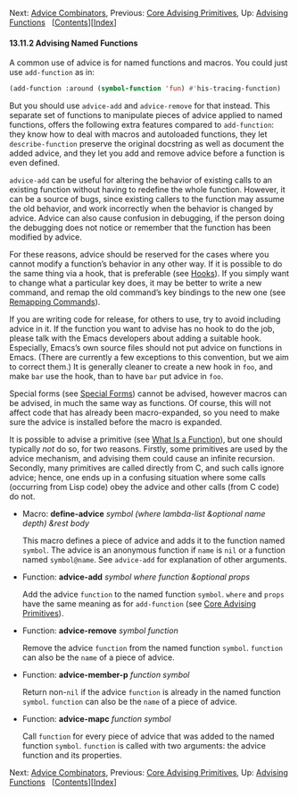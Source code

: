 

Next: [Advice Combinators](Advice-Combinators.html), Previous: [Core Advising Primitives](Core-Advising-Primitives.html), Up: [Advising Functions](Advising-Functions.html)   \[[Contents](index.html#SEC_Contents "Table of contents")]\[[Index](Index.html "Index")]

#### 13.11.2 Advising Named Functions

A common use of advice is for named functions and macros. You could just use `add-function` as in:

```lisp
(add-function :around (symbol-function 'fun) #'his-tracing-function)
```

But you should use `advice-add` and `advice-remove` for that instead. This separate set of functions to manipulate pieces of advice applied to named functions, offers the following extra features compared to `add-function`: they know how to deal with macros and autoloaded functions, they let `describe-function` preserve the original docstring as well as document the added advice, and they let you add and remove advice before a function is even defined.

`advice-add` can be useful for altering the behavior of existing calls to an existing function without having to redefine the whole function. However, it can be a source of bugs, since existing callers to the function may assume the old behavior, and work incorrectly when the behavior is changed by advice. Advice can also cause confusion in debugging, if the person doing the debugging does not notice or remember that the function has been modified by advice.

For these reasons, advice should be reserved for the cases where you cannot modify a function’s behavior in any other way. If it is possible to do the same thing via a hook, that is preferable (see [Hooks](Hooks.html)). If you simply want to change what a particular key does, it may be better to write a new command, and remap the old command’s key bindings to the new one (see [Remapping Commands](Remapping-Commands.html)).

If you are writing code for release, for others to use, try to avoid including advice in it. If the function you want to advise has no hook to do the job, please talk with the Emacs developers about adding a suitable hook. Especially, Emacs’s own source files should not put advice on functions in Emacs. (There are currently a few exceptions to this convention, but we aim to correct them.) It is generally cleaner to create a new hook in `foo`, and make `bar` use the hook, than to have `bar` put advice in `foo`.

Special forms (see [Special Forms](Special-Forms.html)) cannot be advised, however macros can be advised, in much the same way as functions. Of course, this will not affect code that has already been macro-expanded, so you need to make sure the advice is installed before the macro is expanded.

It is possible to advise a primitive (see [What Is a Function](What-Is-a-Function.html)), but one should typically *not* do so, for two reasons. Firstly, some primitives are used by the advice mechanism, and advising them could cause an infinite recursion. Secondly, many primitives are called directly from C, and such calls ignore advice; hence, one ends up in a confusing situation where some calls (occurring from Lisp code) obey the advice and other calls (from C code) do not.

*   Macro: **define-advice** *symbol (where lambda-list \&optional name depth) \&rest body*

    This macro defines a piece of advice and adds it to the function named `symbol`. The advice is an anonymous function if `name` is `nil` or a function named `symbol@name`. See `advice-add` for explanation of other arguments.

<!---->

*   Function: **advice-add** *symbol where function \&optional props*

    Add the advice `function` to the named function `symbol`. `where` and `props` have the same meaning as for `add-function` (see [Core Advising Primitives](Core-Advising-Primitives.html)).

<!---->

*   Function: **advice-remove** *symbol function*

    Remove the advice `function` from the named function `symbol`. `function` can also be the `name` of a piece of advice.

<!---->

*   Function: **advice-member-p** *function symbol*

    Return non-`nil` if the advice `function` is already in the named function `symbol`. `function` can also be the `name` of a piece of advice.

<!---->

*   Function: **advice-mapc** *function symbol*

    Call `function` for every piece of advice that was added to the named function `symbol`. `function` is called with two arguments: the advice function and its properties.

Next: [Advice Combinators](Advice-Combinators.html), Previous: [Core Advising Primitives](Core-Advising-Primitives.html), Up: [Advising Functions](Advising-Functions.html)   \[[Contents](index.html#SEC_Contents "Table of contents")]\[[Index](Index.html "Index")]
